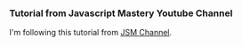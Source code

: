 ### Tutorial from Javascript Mastery Youtube Channel
I'm following this tutorial from [JSM Channel](https://www.youtube.com/watch?v=3HNyXCPDQ7Q&list=PL6QREj8te1P6CkO_4OIK1-nwG5OxCD5tR&index=2&t=885s).